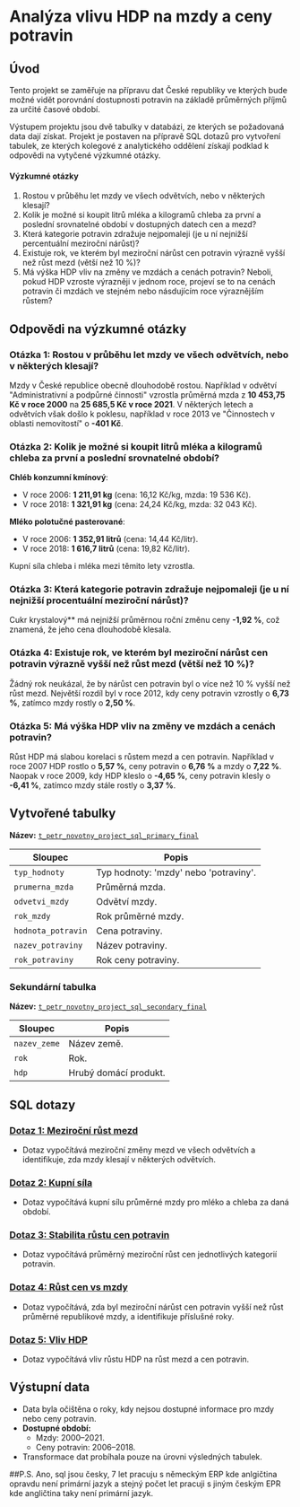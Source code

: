 # Analýza vlivu HDP na mzdy a ceny potravin

## Úvod
Tento projekt se zaměřuje na přípravu dat České republiky ve kterých bude možné vidět porovnání dostupnosti potravin na základě průměrných příjmů za určité časové období.

Výstupem projektu jsou dvě tabulky v databázi, ze kterých se požadovaná data dají získat. 
Projekt je postaven na přípravě SQL dotazů pro vytvoření tabulek, ze kterých kolegové z analytického oddělení získají podklad k odpovědi na vytyčené výzkumné otázky.

#### Výzkumné otázky
1. Rostou v průběhu let mzdy ve všech odvětvích, nebo v některých klesají?
2. Kolik je možné si koupit litrů mléka a kilogramů chleba za první a poslední srovnatelné období v dostupných datech cen a mezd?
3. Která kategorie potravin zdražuje nejpomaleji (je u ní nejnižší percentuální meziroční nárůst)?
4. Existuje rok, ve kterém byl meziroční nárůst cen potravin výrazně vyšší než růst mezd (větší než 10 %)?
5. Má výška HDP vliv na změny ve mzdách a cenách potravin? Neboli, pokud HDP vzroste výrazněji v jednom roce, projeví se to na cenách potravin či mzdách ve stejném nebo násdujícím roce výraznějším růstem?

## Odpovědi na výzkumné otázky

### Otázka 1: Rostou v průběhu let mzdy ve všech odvětvích, nebo v některých klesají?
Mzdy v České republice obecně dlouhodobě rostou. Například v odvětví "Administrativní a podpůrné činnosti" vzrostla průměrná mzda z **10 453,75 Kč v roce 2000** na **25 685,5 Kč v roce 2021**. V některých letech a odvětvích však došlo k poklesu, například v roce 2013 ve "Činnostech v oblasti nemovitostí" o **-401 Kč**.

### Otázka 2: Kolik je možné si koupit litrů mléka a kilogramů chleba za první a poslední srovnatelné období?
**Chléb konzumní kmínový**:
  - V roce 2006: **1 211,91 kg** (cena: 16,12 Kč/kg, mzda: 19 536 Kč).
  - V roce 2018: **1 321,91 kg** (cena: 24,24 Kč/kg, mzda: 32 043 Kč).

**Mléko polotučné pasterované**:
  - V roce 2006: **1 352,91 litrů** (cena: 14,44 Kč/litr).
  - V roce 2018: **1 616,7 litrů** (cena: 19,82 Kč/litr).

Kupní síla chleba i mléka mezi těmito lety vzrostla.

### Otázka 3: Která kategorie potravin zdražuje nejpomaleji (je u ní nejnižší procentuální meziroční nárůst)?
Cukr krystalový** má nejnižší průměrnou roční změnu ceny **-1,92 %**, což znamená, že jeho cena dlouhodobě klesala.

### Otázka 4: Existuje rok, ve kterém byl meziroční nárůst cen potravin výrazně vyšší než růst mezd (větší než 10 %)?
Žádný rok neukázal, že by nárůst cen potravin byl o více než 10 % vyšší než růst mezd. Největší rozdíl byl v roce 2012, kdy ceny potravin vzrostly o **6,73 %**, zatímco mzdy rostly o **2,50 %**.

### Otázka 5: Má výška HDP vliv na změny ve mzdách a cenách potravin?
Růst HDP má slabou korelaci s růstem mezd a cen potravin. Například v roce 2007 HDP rostlo o **5,57 %**, ceny potravin o **6,76 %** a mzdy o **7,22 %**. Naopak v roce 2009, kdy HDP kleslo o **-4,65 %**, ceny potravin klesly o **-6,41 %**, zatímco mzdy stále rostly o **3,37 %**.

## Vytvořené tabulky
**Název:** [`t_petr_novotny_project_sql_primary_final`](./t_petr_novotny_project_sql_primary_final.sql)

| Sloupec             | Popis                          |
|---------------------|-------------------------------|
| `typ_hodnoty`       | Typ hodnoty: 'mzdy' nebo 'potraviny'. |
| `prumerna_mzda`     | Průměrná mzda.               |
| `odvetvi_mzdy`      | Odvětví mzdy.               |
| `rok_mzdy`          | Rok průměrné mzdy.          |
| `hodnota_potravin`  | Cena potraviny.             |
| `nazev_potraviny`   | Název potraviny.            |
| `rok_potraviny`     | Rok ceny potraviny.         |

### Sekundární tabulka
**Název:** [`t_petr_novotny_project_sql_secondary_final`](./t_petr_novotny_project_sql_secondary_final.sql)

| Sloupec       | Popis                     |
|---------------|---------------------------|
| `nazev_zeme`  | Název země.              |
| `rok`         | Rok.                     |
| `hdp`         | Hrubý domácí produkt.    |

## SQL dotazy
### [Dotaz 1: Meziroční růst mezd](./Otázka%201.sql)
- Dotaz vypočítává meziroční změny mezd ve všech odvětvích a identifikuje, zda mzdy klesají v některých odvětvích.

### [Dotaz 2: Kupní síla](./Otázka%202.sql)
- Dotaz vypočítává kupní sílu průměrné mzdy pro mléko a chleba za daná období.

### [Dotaz 3: Stabilita růstu cen potravin](./Otázka%203.sql)
- Dotaz vypočítává průměrný meziroční růst cen jednotlivých kategorií potravin.

### [Dotaz 4: Růst cen vs mzdy](./Otázka%204.sql)
- Dotaz vypočítává, zda byl meziroční nárůst cen potravin vyšší než růst průměrné republikové mzdy, a identifikuje příslušné roky.

### [Dotaz 5: Vliv HDP](./Otázka%205.sql)
- Dotaz vypočítává vliv růstu HDP na růst mezd a cen potravin.

## Výstupní data
- Data byla očištěna o roky, kdy nejsou dostupné informace pro mzdy nebo ceny potravin.
- **Dostupné období:**
  - Mzdy: 2000–2021.
  - Ceny potravin: 2006–2018. 
- Transformace dat probíhala pouze na úrovni výsledných tabulek.

##P.S.
Ano, sql jsou česky, 7 let pracuju s německým ERP kde anlgičtina opravdu není primární jazyk a stejný počet let pracuji s jiným českým EPR kde angličtina taky není primární jazyk.
